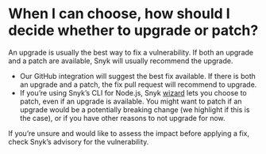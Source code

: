 # When I can choose, how should I decide whether to upgrade or patch?

An upgrade is usually the best way to fix a vulnerability. If both an upgrade and a patch are available, Snyk will usually recommend the upgrade.

* Our GitHub integration will suggest the best fix available. If there is both an upgrade and a patch, the fix pull request will recommend to upgrade.
* If you’re using Snyk’s CLI for Node.js, Snyk [wizard](https://snyk.io/docs/using-snyk/#wizard) lets you choose to patch, even if an upgrade is available. You might want to patch if an upgrade would be a potentially breaking change \(we highlight if this is the case\), or if you have other reasons to not upgrade for now.

If you’re unsure and would like to assess the impact before applying a fix, check Snyk’s advisory for the vulnerability.

